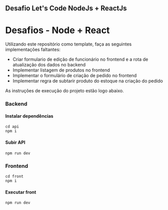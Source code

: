 ## Desafio Let's Code NodeJs + ReactJs

# Desafios - Node + React

Utilizando este repositório como template, faça as seguintes implementações faltantes:

- Criar formulario de edição de funcionário no frontend e a rota de atualização dos dados no backend
- Implementar listagem de produtos no frontend
- Implementar o formulário de criação de pedido no frontend
- Implementar regra de subtarir produto do estoque na criação do pedido

As instruções de execução do projeto estão logo abaixo.

### Backend

#### Instalar dependências

```
cd api
npm i
```

#### Subir API

```
npm run dev
```

### Frontend

```
cd front
npm i
```

#### Executar front

```
npm run dev
```
